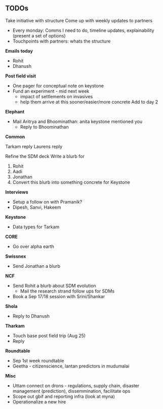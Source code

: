 ## TODOs

Take initiative with structure
Come up with weekly updates to partners 
* Every monday: Comms I need to do, timeline updates, explainability (present a set of options) 
* Touchpoints with partners: whats the structure


__Emails today__

* Rohit
* Dhanush

 

__Post field visit__

* One pager for conceptual note on keystone 
* Fund an experiment - mid next week 
	- impact of settlements on invasives 
	- help them arrive at this sooner/easier/more concrete 
Add to day 2


__Elephant__

* Mail Aritrya and Bhoominathan: anita keystone mentioned you
	- Reply to Bhoominathan

__Common__

Tarkam reply
Laurens reply 

Refine the SDM deck
Write a blurb for 
1. Rohit
2. Aadi
3. Jonathan
4. Convert this blurb into something concrete for Keystone

__Interviews__

* Setup a follow on with Pramanik?
* Dipesh, Sanvi, Hakeem

__Keystone__

* Data types for Tarkam

__CORE__

* Go over alpha earth 

__Swissnex__

* Send Jonathan a blurb

__NCF__

* Send Rohit a blurb about SDM evolution 
	- Mail the research strand follow ups for SDMs 
* Book a Sep 17/18 session with Srini/Shankar 

__Shola__

* Reply to Dhanush

__Tharkam__

* Touch base post field trip (Aug 25)
* Reply

__Roundtable__

* Sep 1st week roundtable 
* Geetha - citizenscience, lantan predictors in mudumalai

__Misc__

* Uttam connect on drons - regulations, supply chain, disaster management (prediction), dissemmination, facilitate ops 
* Scope out gbif and reporting infra (look at myna) 
* Operationalize a new hire 




